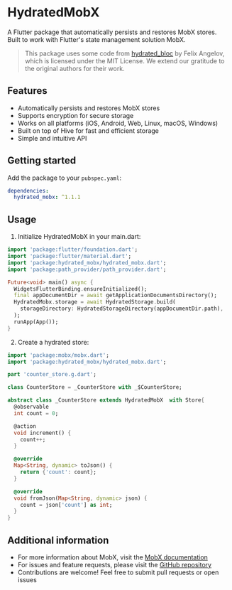 <!--
This README describes the package. If you publish this package to pub.dev,
this README's contents appear on the landing page for your package.

For information about how to write a good package README, see the guide for
[writing package pages](https://dart.dev/tools/pub/writing-package-pages).

For general information about developing packages, see the Dart guide for
[creating packages](https://dart.dev/guides/libraries/create-packages)
and the Flutter guide for
[developing packages and plugins](https://flutter.dev/to/develop-packages).
-->

# HydratedMobX

A Flutter package that automatically persists and restores MobX stores. Built to work with Flutter's state management solution MobX.

> This package uses some code from [hydrated_bloc](https://pub.dev/packages/hydrated_bloc) by Felix Angelov, which is licensed under the MIT License. We extend our gratitude to the original authors for their work.

## Features

- Automatically persists and restores MobX stores
- Supports encryption for secure storage
- Works on all platforms (iOS, Android, Web, Linux, macOS, Windows)
- Built on top of Hive for fast and efficient storage
- Simple and intuitive API

## Getting started

Add the package to your `pubspec.yaml`:

```yaml
dependencies:
  hydrated_mobx: ^1.1.1
```

## Usage

1. Initialize HydratedMobX in your main.dart:

```dart
import 'package:flutter/foundation.dart';
import 'package:flutter/material.dart';
import 'package:hydrated_mobx/hydrated_mobx.dart';
import 'package:path_provider/path_provider.dart';

Future<void> main() async {
  WidgetsFlutterBinding.ensureInitialized();
  final appDocumentDir = await getApplicationDocumentsDirectory();
  HydratedMobx.storage = await HydratedStorage.build(
    storageDirectory: HydratedStorageDirectory(appDocumentDir.path),
  );
  runApp(App());
}
```

2. Create a hydrated store:

```dart
import 'package:mobx/mobx.dart';
import 'package:hydrated_mobx/hydrated_mobx.dart';

part 'counter_store.g.dart';

class CounterStore = _CounterStore with _$CounterStore;

abstract class _CounterStore extends HydratedMobX  with Store{
  @observable
  int count = 0;

  @action
  void increment() {
    count++;
  }

  @override
  Map<String, dynamic> toJson() {
    return {'count': count};
  }

  @override
  void fromJson(Map<String, dynamic> json) {
    count = json['count'] as int;
  }
}
```

## Additional information

- For more information about MobX, visit the [MobX documentation](https://mobx.netlify.app/)
- For issues and feature requests, please visit the [GitHub repository](https://github.com/NarekManukyan/hydrated_mobx)
- Contributions are welcome! Feel free to submit pull requests or open issues
